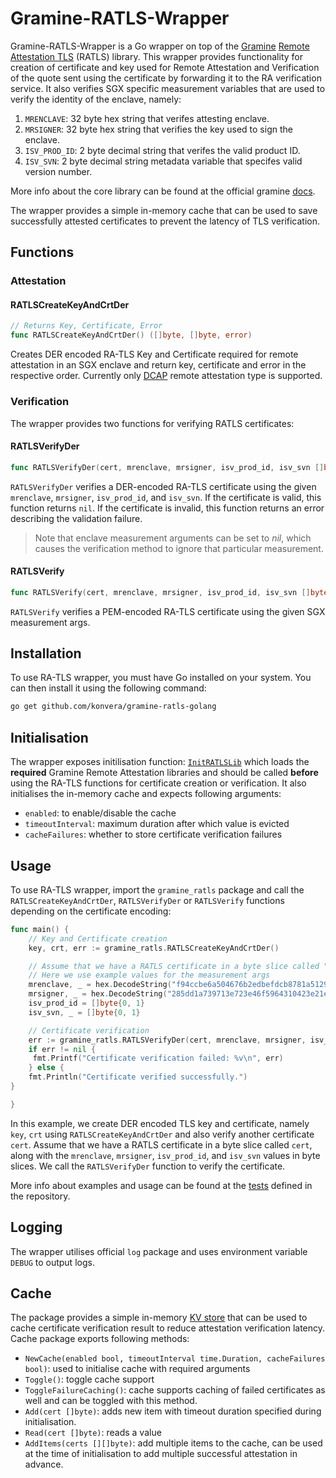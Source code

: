 # Gramine-RATLS-Wrapper

Gramine-RATLS-Wrapper is a Go wrapper on top of the [Gramine](https://github.com/gramineproject/gramine) [Remote Attestation TLS](https://github.com/gramineproject/gramine/tree/master/tools/sgx/ra-tls) (RATLS) library. This wrapper provides functionality for creation of certificate and key used for Remote Attestation and Verification of the quote sent using the certificate by forwarding it to the RA verification service. It also verifies SGX specific measurement variables that are used to verify the identity of the enclave, namely:

1. `MRENCLAVE`: 32 byte hex string that verifes attesting enclave.
2. `MRSIGNER`: 32 byte hex string that verifies the key used to sign the enclave.
3. `ISV_PROD_ID`: 2 byte decimal string that verifes the valid product ID.
4. `ISV_SVN`: 2 byte decimal string metadata variable that specifes valid version number.

More info about the core library can be found at the official gramine [docs](https://gramine.readthedocs.io/en/stable/attestation.html#mid-level-ra-tls-interface).

The wrapper provides a simple in-memory cache that can be used to save successfully attested certificates to prevent the latency of TLS verification.

## Functions

### Attestation

#### RATLSCreateKeyAndCrtDer

```go
// Returns Key, Certificate, Error
func RATLSCreateKeyAndCrtDer() ([]byte, []byte, error)
```

Creates DER encoded RA-TLS Key and Certificate required for remote attestation in an SGX enclave and return key, certificate and error in the respective order. Currently only [DCAP](https://github.com/intel/SGXDataCenterAttestationPrimitives) remote attestation type is supported.

### Verification

The wrapper provides two functions for verifying RATLS certificates:

#### RATLSVerifyDer

```go
func RATLSVerifyDer(cert, mrenclave, mrsigner, isv_prod_id, isv_svn []byte) error
```

`RATLSVerifyDer` verifies a DER-encoded RA-TLS certificate using the given `mrenclave`, `mrsigner`, `isv_prod_id`, and `isv_svn`. If the certificate is valid, this function returns `nil`. If the certificate is invalid, this function returns an error describing the validation failure.

> Note that enclave measurement arguments can be set to *nil*, which causes the verification method to ignore that particular measurement.

#### RATLSVerify

```go
func RATLSVerify(cert, mrenclave, mrsigner, isv_prod_id, isv_svn []byte) error
```

`RATLSVerify` verifies a PEM-encoded RA-TLS certificate using the given SGX measurement args.

## Installation

To use RA-TLS wrapper, you must have Go installed on your system. You can then install it using the following command:

```bash
go get github.com/konvera/gramine-ratls-golang
```

## Initialisation

The wrapper exposes initilisation function: [`InitRATLSLib`](./gramine_ratls_verify.go#L123) which loads the **required** Gramine Remote Attestation libraries and should be called **before** using the RA-TLS functions for certificate creation or verification. It also initialises the in-memory cache and expects following arguments:

- `enabled`: to enable/disable the cache
- `timeoutInterval`: maximum duration after which value is evicted
- `cacheFailures`: whether to store certificate verification failures

## Usage

To use RA-TLS wrapper, import the `gramine_ratls` package and call the `RATLSCreateKeyAndCrtDer`, `RATLSVerifyDer` or `RATLSVerify` functions depending on the certificate encoding:

```go
func main() {
    // Key and Certificate creation
    key, crt, err := gramine_ratls.RATLSCreateKeyAndCrtDer()

    // Assume that we have a RATLS certificate in a byte slice called "cert"
    // Here we use example values for the measurement args
    mrenclave, _ = hex.DecodeString("f94ccbe6a504676b2edbefdcb8781a512913f7d8864c6f88592a843d0f9d4a66")
    mrsigner, _ = hex.DecodeString("285dd1a739713e723e46f5964310423e21ed08d6d966f890ccb1d4ef9ddec9dd")
    isv_prod_id = []byte{0, 1}
    isv_svn, _ = []byte{0, 1}

    // Certificate verification
    err := gramine_ratls.RATLSVerifyDer(cert, mrenclave, mrsigner, isv_prod_id, isv_svn)
    if err != nil {
     fmt.Printf("Certificate verification failed: %v\n", err)
    } else {
    fmt.Println("Certificate verified successfully.")
}

}
```

In this example, we create DER encoded TLS key and certificate, namely `key`, `crt` using `RATLSCreateKeyAndCrtDer` and also verify another certificate `cert`. Assume that we have a RATLS certificate in a byte slice called `cert`, along with the `mrenclave`, `mrsigner`, `isv_prod_id`, and `isv_svn` values in byte slices. We call the `RATLSVerifyDer` function to verify the certificate.

More info about examples and usage can be found at the [tests](./gramine_ratls_test.go) defined in the repository.

## Logging

The wrapper utilises official `log` package and uses environment variable `DEBUG` to output logs.

## Cache

The package provides a simple in-memory [KV store](./cache/cache.go) that can be used to cache certificate verification result to reduce attestation verification latency. Cache package exports following methods:

- `NewCache(enabled bool, timeoutInterval time.Duration, cacheFailures bool)`: used to initialise cache with required arguments
- `Toggle()`: toggle cache support
- `ToggleFailureCaching()`: cache supports caching of failed certificates as well and can be toggled with this method.
- `Add(cert []byte)`: adds new item with timeout duration specified during initialisation.
- `Read(cert []byte)`: reads a value
- `AddItems(certs [][]byte)`: add multiple items to the cache, can be used at the time of initialisation to add multiple successful attestation in advance.